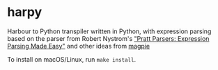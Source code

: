 # harpy

Harbour to Python transpiler written in Python, with expression parsing based on the parser from Robert Nystrom's
["Pratt Parsers: Expression Parsing Made Easy"](https://journal.stuffwithstuff.com/2011/03/19/pratt-parsers-expression-parsing-made-easy/)
and other ideas from [magpie](https://github.com/munificent/magpie/blob/master/src/com/stuffwithstuff/magpie)

To install on macOS/Linux, run `make install`.
